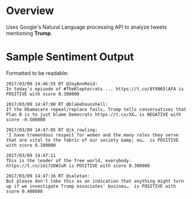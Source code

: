 # Overview

Uses Google's Natural Language processing API to analyze tweets mentioning **Trump**.

# Sample Sentiment Output
Formatted to be readable:
```
2017/03/09 14:46:55 RT @JoyAnnReid: 
In today's episode of #TheKleptocrats ... https://t.co/8YXN65lAFA is POSITIVE with score 0.300000

2017/03/09 14:47:00 RT @blakehounshell: 
If the Obamacare repeal/replace fails, Trump tells conservatives that Plan B is to just blame Democrats https://t.co/XX… is NEGATIVE with score -0.500000

2017/03/09 14:47:05 RT @jk_rowling: 
'I have tremendous respect for women and the many roles they serve that are vital to the fabric of our society &amp; ou…  is POSITIVE with score 0.100000

2017/03/09 14:47:11 
This is the leader of the free world, everybody. https://t.co/iUi726WJuR is POSITIVE with score 0.300000

2017/03/09 14:47:16 RT @saletan: 
But please don't take this as an indication that anything might turn up if we investigate Trump associates' busines…  is POSITIVE with score 0.400000
```
